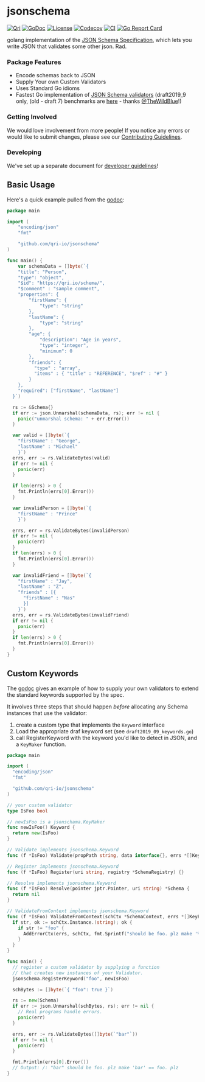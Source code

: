 # jsonschema
[![Qri](https://img.shields.io/badge/made%20by-qri-magenta.svg?style=flat-square)](https://qri.io)
[![GoDoc](https://godoc.org/github.com/qri-io/jsonschema?status.svg)](http://godoc.org/github.com/qri-io/jsonschema)
[![License](https://img.shields.io/github/license/qri-io/jsonschema.svg?style=flat-square)](./LICENSE)
[![Codecov](https://img.shields.io/codecov/c/github/qri-io/jsonschema.svg?style=flat-square)](https://codecov.io/gh/qri-io/jsonschema)
[![CI](https://img.shields.io/circleci/project/github/qri-io/jsonschema.svg?style=flat-square)](https://circleci.com/gh/qri-io/jsonschema)
[![Go Report Card](https://goreportcard.com/badge/github.com/qri-io/jsonschema)](https://goreportcard.com/report/github.com/qri-io/jsonschema)

golang implementation of the [JSON Schema Specification](http://json-schema.org/), which lets you write JSON that validates some other json. Rad.

### Package Features

* Encode schemas back to JSON
* Supply Your own Custom Validators
* Uses Standard Go idioms
* Fastest Go implementation of [JSON Schema validators](http://json-schema.org/implementations.html#validators) (draft2019_9 only, (old - draft 7) benchmarks are [here](https://github.com/TheWildBlue/validator-benchmarks) - thanks [@TheWildBlue](https://github.com/TheWildBlue)!)

### Getting Involved

We would love involvement from more people! If you notice any errors or would
like to submit changes, please see our
[Contributing Guidelines](./.github/CONTRIBUTING.md).

### Developing

We've set up a separate document for [developer guidelines](https://github.com/qri-io/jsonschema/blob/master/DEVELOPERS.md)!

## Basic Usage

Here's a quick example pulled from the [godoc](https://godoc.org/github.com/qri-io/jsonschema):

```go
package main

import (
	"encoding/json"
	"fmt"

	"github.com/qri-io/jsonschema"
)

func main() {
	var schemaData = []byte(`{
    "title": "Person",
    "type": "object",
    "$id": "https://qri.io/schema/",
    "$comment" : "sample comment",
    "properties": {
        "firstName": {
            "type": "string"
        },
        "lastName": {
            "type": "string"
        },
        "age": {
            "description": "Age in years",
            "type": "integer",
            "minimum": 0
        },
        "friends": {
          "type" : "array",
          "items" : { "title" : "REFERENCE", "$ref" : "#" }
        }
    },
    "required": ["firstName", "lastName"]
  }`)

  rs := &Schema{}
  if err := json.Unmarshal(schemaData, rs); err != nil {
    panic("unmarshal schema: " + err.Error())
  }

  var valid = []byte(`{
    "firstName" : "George",
    "lastName" : "Michael"
    }`)
  errs, err := rs.ValidateBytes(valid)
  if err != nil {
    panic(err)
  }

  if len(errs) > 0 {
    fmt.Println(errs[0].Error())
  }

  var invalidPerson = []byte(`{
    "firstName" : "Prince"
    }`)

  errs, err = rs.ValidateBytes(invalidPerson)
  if err != nil {
    panic(err)
  }
  if len(errs) > 0 {
    fmt.Println(errs[0].Error())
  }

  var invalidFriend = []byte(`{
    "firstName" : "Jay",
    "lastName" : "Z",
    "friends" : [{
      "firstName" : "Nas"
      }]
    }`)
  errs, err = rs.ValidateBytes(invalidFriend)
  if err != nil {
    panic(err)
  }
  if len(errs) > 0 {
    fmt.Println(errs[0].Error())
  }
}
```

## Custom Keywords

The [godoc](https://godoc.org/github.com/qri-io/jsonschema) gives an example of how to supply your own validators to extend the standard keywords supported by the spec.

It involves three steps that should happen _before_ allocating any Schema instances that use the validator:
1. create a custom type that implements the `Keyword` interface
2. Load the appropriate draf keyword set (see `draft2019_09_keywords.go`)
3. call RegisterKeyword with the keyword you'd like to detect in JSON, and a `KeyMaker` function.


```go
package main

import (
  "encoding/json"
  "fmt"

  "github.com/qri-io/jsonschema"
)

// your custom validator
type IsFoo bool

// newIsFoo is a jsonschama.KeyMaker
func newIsFoo() Keyword {
  return new(IsFoo)
}

// Validate implements jsonschema.Keyword
func (f *IsFoo) Validate(propPath string, data interface{}, errs *[]KeyError) {}

// Register implements jsonschema.Keyword
func (f *IsFoo) Register(uri string, registry *SchemaRegistry) {}

// Resolve implements jsonschema.Keyword
func (f *IsFoo) Resolve(pointer jptr.Pointer, uri string) *Schema {
  return nil
}

// ValidateFromContext implements jsonschema.Keyword
func (f *IsFoo) ValidateFromContext(schCtx *SchemaContext, errs *[]KeyError) {
  if str, ok := schCtx.Instance.(string); ok {
    if str != "foo" {
      AddErrorCtx(errs, schCtx, fmt.Sprintf("should be foo. plz make '%s' == foo. plz", str))
    }
  }
}

func main() {
  // register a custom validator by supplying a function
  // that creates new instances of your Validator.
  jsonschema.RegisterKeyword("foo", newIsFoo)

  schBytes := []byte(`{ "foo": true }`)

  rs := new(Schema)
  if err := json.Unmarshal(schBytes, rs); err != nil {
    // Real programs handle errors.
    panic(err)
  }

  errs, err := rs.ValidateBytes([]byte(`"bar"`))
  if err != nil {
    panic(err)
  }

  fmt.Println(errs[0].Error())
  // Output: /: "bar" should be foo. plz make 'bar' == foo. plz
}
```

